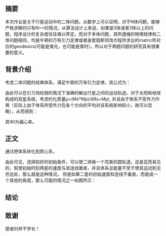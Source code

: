 ## 摘要
本次作业是关于行星运动中的二体问题。从数学上可以证明，对于N体问题，能够严格求解的只有N=<的情况。从算法设计上来说，如果是3体或者3体以上的问题，程序设计的复杂度往往难以界定。而对于多体问题，其所遵循的物理规律和二体问题相同，均是牛顿的万有引力定律或者是爱因斯坦场方程所求出的matric所对应的geodesics(可能是类光，也可能是类时）。所以对于两题问题的研究具有很重要的意义。
## 背景介绍
考虑二体问题的经典体系，满足牛顿的万有引力定律。其公式为：

由此可以在引力场较弱的情况下准确的解出行星之间的运动轨迹。对于太阳和地球构成的双星系统，考虑约化质量μ=(Ms*Mp)/(Ms+Mp), 并且由于体系不受外力作用（实际上由于体系所受外力在各个方向的平均对该系统影响较小，故可以忽略），从而得到：

其中l为偏心率。
## 正文
通过把体系转化到质心系，

由此可见，选择较好的初始条件，可以使二体做一个完美的圆轨道。这是显而易见的，假使初始时刻两星的速度与其连线垂直，并且体系总能量不至于使其运动到无穷远处，那么就是这种情况。
但是如果二星的初始速度和连线不垂直，而是成一个其他的角度，那么可能的情况之一如图所示：


## 结论

## 致谢
感谢刘祥干学长！
